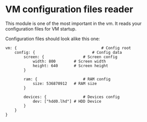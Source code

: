 # VM configuration files reader

This module is one of the most important in the vm.
It reads your configuration files for VM startup.

Configuration files should look alike this one:

    vm: {                                     # Config root 
 	    config: {                         # Config data
		    screen: {                 # Screen config
		 	    width: 800        # Screen width
			    height: 640       # Screen height
		    }

		    ram: {                    # RAM config
		  	    size: 536870912   # RAM size
		    }

		    devices: {                # Devices config
			    dev: ["hdd0.lhd"] # HDD Device
		    }
	    }
    }
